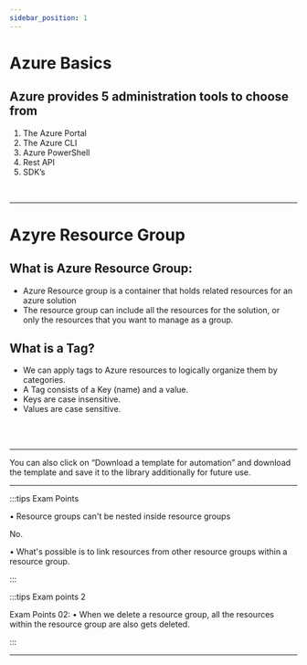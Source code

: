 ```yaml
---
sidebar_position: 1
---
```


# Azure Basics

## Azure provides 5 administration tools to choose from ##


1. The Azure Portal
2. The Azure CLI
3. Azure PowerShell
4. Rest API
5. SDK’s

<br/>

---

# Azyre Resource Group

## What is Azure Resource Group: ##

- Azure Resource group is a container that holds related resources for an azure solution
- The resource group can include all the resources for the solution, or only the resources that you want to manage as a group.


## What is a Tag? ##

- We can apply tags to Azure resources to logically organize them by categories.
- A Tag consists of a Key (name) and a value.
- Keys are case insensitive.
- Values are case sensitive.

<br/>
<br/>


---

You can also click on “Download a template for automation” and download the
template and save it to the library additionally for future use.

---

:::tips Exam Points

• Resource groups can't be nested inside resource groups

No.

• What's possible is to link resources from other resource groups within a resource group.

:::

:::tips Exam points 2

Exam Points 02:
• When we delete a resource group, all the resources within the resource group are also gets deleted.

:::

---------------------------------------------------------------------------------------

